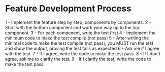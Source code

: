 # Feature Development Process

1 - Implement the feature step by step, components by components.
2 - Start with the bottom component and work your way up to the top component.
3 - For each component, write the test first
4 - Implement the minimum code to make the test compile (not pass)
5 - After writing the minimal code to make the test compile (not pass), you MUST run the test and show the output, proving the test fails as expected
6 - Ask me if I agree with the test.
7 - If I agree, write the code to make the test pass.
8 - If I don't agree, ask me to clarify the test.
9 - If I clarify the test, write the code to make the test pass.
